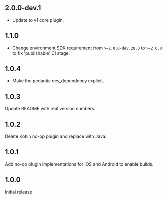 ## 2.0.0-dev.1

* Update to v1 core plugin.

## 1.1.0

* Change environment SDK requirement from `>=2.0.0-dev.28.0` to `>=2.0.0` to fix 'publishable' CI stage.

## 1.0.4

* Make the pedantic dev_dependency explicit.

## 1.0.3

Update README with real version numbers.

## 1.0.2

Delete Kotlin no-op plugin and replace with Java.

## 1.0.1

Add no-op plugin implementations for iOS and Android to enable builds.

## 1.0.0

Initial release
